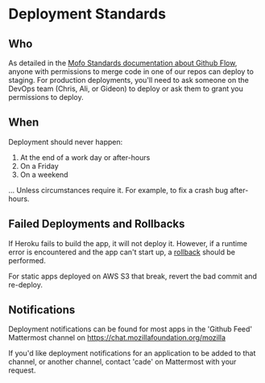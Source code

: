 # Deployment Standards

## Who

As detailed in the [Mofo Standards documentation about Github Flow](https://github.com/MozillaFoundation/mofo-standards#github-flow), anyone with permissions to merge code in one of our repos can deploy to staging. For production deployments, you'll need to ask someone on the DevOps team (Chris, Ali, or Gideon) to deploy or ask them to grant you permissions to deploy.

## When

Deployment should never happen:

1. At the end of a work day or after-hours
2. On a Friday
3. On a weekend

... Unless circumstances require it. For example, to fix a crash bug after-hours.

## Failed Deployments and Rollbacks

If Heroku fails to build the app, it will not deploy it. However, if a runtime error is encountered and the app can't start up, a [rollback](https://devcenter.heroku.com/articles/releases#rollback) should be performed.

For static apps deployed on AWS S3 that break, revert the bad commit and re-deploy.

## Notifications

Deployment notifications can be found for most apps in the 'Github Feed' Mattermost channel on https://chat.mozillafoundation.org/mozilla 

If you'd like deployment notifications for an application to be added to that channel, or another channel, contact 'cade' on Mattermost with your request.
